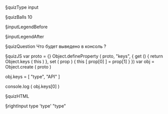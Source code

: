 §quizType
input

§quizBalls
10

§inputLegendBefore


§inputLegendAfter


§quizQuestion
Что будет выведено в консоль ?

§quizJS
var proto = {}
Object.defineProperty ( proto, "keys", {
    get () {
        return Object.keys ( this )
    },
    set ( prop ) {
        this [ prop[0] ] = prop[1]
    }
})
var obj = Object.create ( proto )

obj.keys = [ "type", "API" ]

console.log ( obj.keys[0] )

§quizHTML


§rightInput
type
'type'
"type"
